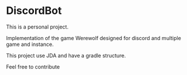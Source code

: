 # DiscordBot
This is a personal project.

Implementation of the game Werewolf designed for discord and multiple game and instance.

This project use JDA and have a gradle structure.

Feel free to contribute

